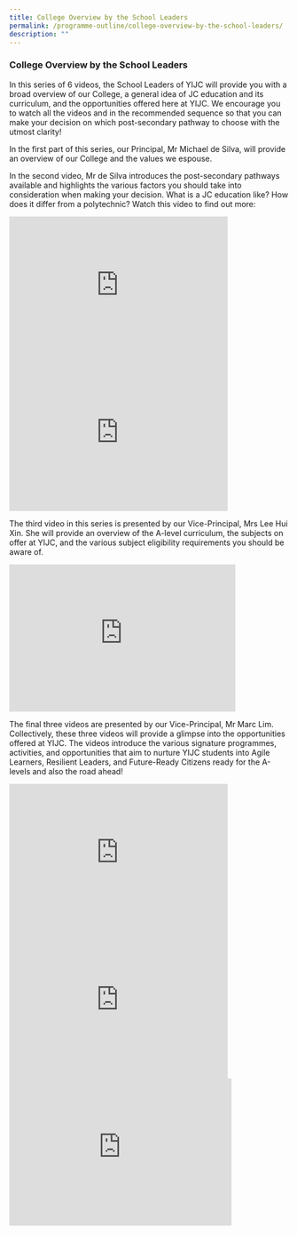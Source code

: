 ```yaml
---
title: College Overview by the School Leaders
permalink: /programme-outline/college-overview-by-the-school-leaders/
description: ""
---
```

### **College Overview by the School Leaders**
In this series of 6 videos, the School Leaders of YIJC will provide you with a broad overview of our College, a general idea of JC education and its curriculum, and the opportunities offered here at YIJC. We encourage you to watch all the videos and in the recommended sequence so that you can make your decision on which post-secondary pathway to choose with the utmost clarity!

In the first part of this series, our Principal, Mr Michael de Silva, will provide an overview of our College and the values we espouse.  
  
In the second video, Mr de Silva introduces the post-secondary pathways available and highlights the various factors you should take into consideration when making your decision. What is a JC education like? How does it differ from a polytechnic? Watch this video to find out more:

<iframe width="394" height="265" src="https://www.youtube.com/embed/cYbzJd_MYpA" title="(1) Overview of College" frameborder="0" allow="accelerometer; autoplay; clipboard-write; encrypted-media; gyroscope; picture-in-picture; web-share" allowfullscreen></iframe>

<iframe width="394" height="265" src="https://www.youtube.com/embed/HOR5MZIbBic" title="(2) Choices for Your Future" frameborder="0" allow="accelerometer; autoplay; clipboard-write; encrypted-media; gyroscope; picture-in-picture; web-share" allowfullscreen></iframe>

The third video in this series is presented by our Vice-Principal, Mrs Lee Hui Xin. She will provide an overview of the A-level curriculum, the subjects on offer at YIJC, and the various subject eligibility requirements you should be aware of.

<iframe width="408" height="265" src="https://www.youtube.com/embed/VkqeoTm7kO4" title="(3) Overview of the ‘A’ Level Curriculum" frameborder="0" allow="accelerometer; autoplay; clipboard-write; encrypted-media; gyroscope; picture-in-picture; web-share" allowfullscreen></iframe>

The final three videos are presented by our Vice-Principal, Mr Marc Lim. Collectively, these three videos will provide a glimpse into the opportunities offered at YIJC. The videos introduce the various signature programmes, activities, and opportunities that aim to nurture YIJC students into Agile Learners, Resilient Leaders, and Future-Ready Citizens ready for the A-levels and also the road ahead!

<iframe width="394" height="265" src="https://www.youtube.com/embed/tknSYHR8qWg" title="(4) Agile Learners @ YIJC" frameborder="0" allow="accelerometer; autoplay; clipboard-write; encrypted-media; gyroscope; picture-in-picture; web-share" allowfullscreen></iframe>

<iframe width="394" height="265" src="https://www.youtube.com/embed/jSN_BGD78jg" title="(5) Resilient Leaders @ YIJC" frameborder="0" allow="accelerometer; autoplay; clipboard-write; encrypted-media; gyroscope; picture-in-picture; web-share" allowfullscreen></iframe>

<iframe width="401" height="265" src="https://www.youtube.com/embed/VPzR9CjaCys" title="(6) Future Ready Citizens @ YIJC" frameborder="0" allow="accelerometer; autoplay; clipboard-write; encrypted-media; gyroscope; picture-in-picture; web-share" allowfullscreen></iframe>